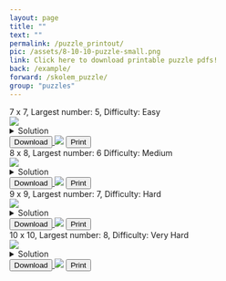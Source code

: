 ```yaml
---
layout: page
title: ""
text: ""
permalink: /puzzle_printout/
pic: /assets/8-10-10-puzzle-small.png
link: Click here to download printable puzzle pdfs!
back: /example/
forward: /skolem_puzzle/
group: "puzzles"
---
```


<div class="page-wrap2">7 x 7, Largest number: 5, Difficulty: Easy<br>
<img class="print_img" src="/assets/download-page/5-7-7.png">
<details markdown=block>
  <summary>Solution</summary>
  <img src="/assets/download-page/5-7-7-solved.png" class="bigger_img">
</details>
<a href="/assets/download-page/5-7-7-printout.png" download="/assets/download-page/5-7-7-printout.png">
    <button type="submit">Download</button>
</a>
<img class="hidden_img" src="/assets/download-page/5-7-7-printout.png">
<a href="#" onclick="printImage('/assets/download-page/5-7-7-printout.png'); return false;"><button>Print</button></a>
</div>

<div class="page-wrap2">8 x 8, Largest number: 6 Difficulty: Medium<br>
<img class="print_img" src="/assets/download-page/6-8-8.png">
<details markdown=block>
  <summary>Solution</summary>
  <img src="/assets/download-page/6-8-8-solved.png" class="bigger_img">
</details>
<a href="/assets/download-page/6-8-8-printout.png" download="/assets/download-page/6-8-8-printout.png">
    <button type="submit">Download</button>
</a>
<img class="hidden_img" src="/assets/download-page/6-8-8-printout.png">
<a href="#" onclick="printImage('/assets/download-page/6-8-8-printout.png'); return false;"><button>Print</button></a>
</div>

<div class="page-wrap2">9 x 9, Largest number: 7, Difficulty: Hard<br>
<img class="print_img" src="/assets/download-page/7-9-9.png">
<details markdown=block>
<summary markdown=span>Solution</summary>
![Bk logo](/assets/download-page/7-9-9-solved.png)
</details>
<a href="/assets/download-page/7-9-9-printout.png" download="/assets/download-page/7-9-9-printout.png">
    <button type="submit">Download</button>
</a>
<img class="hidden_img" src="/assets/download-page/7-9-9-printout.png">
<a href="#" onclick="printImage('/assets/download-page/7-9-9-printout.png'); return false;"><button>Print</button></a>
</div>

<div class="page-wrap2">10 x 10, Largest number: 8, Difficulty: Very Hard<br>
<img class="print_img" src="/assets/download-page/8-10-10.png">
<details markdown=block>
<summary markdown=span>Solution</summary>
![Bk logo](/assets/download-page/8-10-10-solved.png)
</details>
<a href="/assets/download-page/8-10-10-printout.png" download="/assets/download-page/8-10-10-printout.png">
    <button type="submit">Download</button>
</a>
<img class="hidden_img" src="/assets/download-page/8-10-10-printout.png">
<a href="#" onclick="printImage('/assets/download-page/8-10-10-printout.png'); return false;"><button>Print</button></a>
</div>
